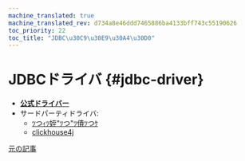 ```yaml
---
machine_translated: true
machine_translated_rev: d734a8e46ddd7465886ba4133bff743c55190626
toc_priority: 22
toc_title: "JDBC\u30C9\u30E9\u30A4\u30D0"
---
```


# JDBCドライバ {#jdbc-driver}

-   **[公式ドライバー](https://github.com/ClickHouse/clickhouse-jdbc)**
-   サードパーティドライバ:
    -   [ﾂつｨﾂ姪"ﾂつ"ﾂ債ﾂつｹ](https://github.com/housepower/ClickHouse-Native-JDBC)
    -   [clickhouse4j](https://github.com/blynkkk/clickhouse4j)

[元の記事](https://clickhouse.tech/docs/en/interfaces/jdbc/) <!--hide-->
